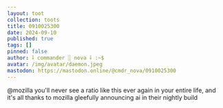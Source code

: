 ```yaml
---
layout: toot
collection: toots
title: 0910025300
date: 2024-09-10
published: true
tags: []
pinned: false
author: ⸸ commander ░ nova ⸸ :~$
avatar: /img/avatar/daemon.jpeg
mastodon: https://mastodon.online/@cmdr_nova/0910025300
---
```


@mozilla you'll never see a ratio like this ever again in your entire life, and it's all thanks to mozilla gleefully announcing ai in their nightly build
